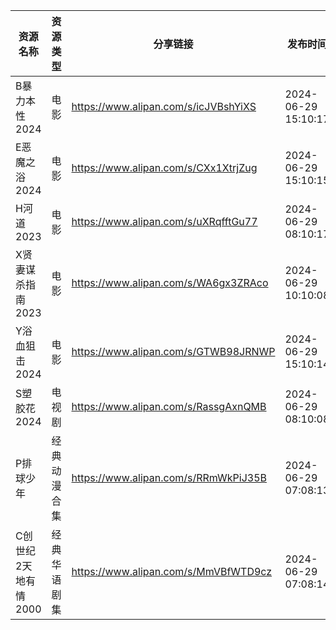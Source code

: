 | 资源名称          | 资源类型   | 分享链接                                 | 发布时间                |
| ------------- | ------ | ------------------------------------ | ------------------- |
| B暴力本性2024     | 电影     | https://www.alipan.com/s/icJVBshYiXS | 2024-06-29 15:10:17 |
| E恶魔之浴2024     | 电影     | https://www.alipan.com/s/CXx1XtrjZug | 2024-06-29 15:10:15 |
| H河道2023       | 电影     | https://www.alipan.com/s/uXRqfftGu77 | 2024-06-29 08:10:17 |
| X贤妻谋杀指南2023   | 电影     | https://www.alipan.com/s/WA6gx3ZRAco | 2024-06-29 10:10:08 |
| Y浴血狙击2024     | 电影     | https://www.alipan.com/s/GTWB98JRNWP | 2024-06-29 15:10:14 |
| S塑胶花2024      | 电视剧    | https://www.alipan.com/s/RassgAxnQMB | 2024-06-29 08:10:08 |
| P排球少年         | 经典动漫合集 | https://www.alipan.com/s/RRmWkPiJ35B | 2024-06-29 07:08:13 |
| C创世纪2天地有情2000 | 经典华语剧集 | https://www.alipan.com/s/MmVBfWTD9cz | 2024-06-29 07:08:14 |
